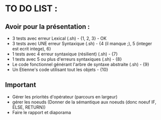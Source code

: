# TO DO LIST :

## Avoir pour la présentation :

- 3 tests avec erreur Lexical (.sh) - {1, 2, 3} - OK
- 3 tests avec UNE erreur Syntaxique (.sh) - {4 (il manque ;), 5 (integer est ecrit intege), 6}  
- 1 tests avec 4 erreur syntaxique (résilient) (.sh) - {7}
- 1 tests avec 5 ou plus d'erreurs syntaxiques (.sh) - {8}
- Le code fonctionnel générant l'arbre de syntaxe abstraite (.sh) - {9}
- Un Etienne's code utilisant tout les objets - {10}

## Important

- Gérer les priorités d'opérateur (parcours en largeur)
- gérer les noeuds (Donner de la sémantique aux noeuds (donc noeuf IF, ELSE, RETURN))
- Faire le rapport et diaporama
